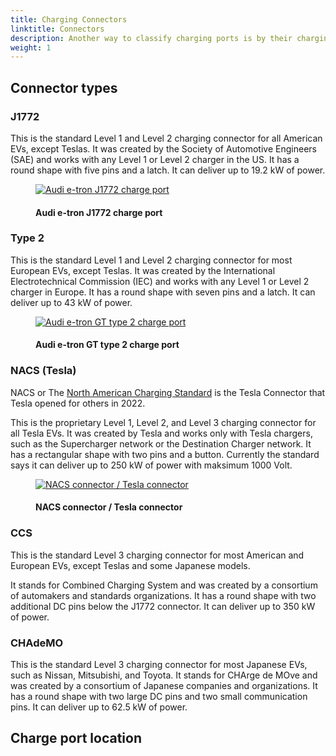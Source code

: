 ```yaml
---
title: Charging Connectors
linktitle: Connectors
description: Another way to classify charging ports is by their charging connector, which is the physical shape and size of the plug that connects the EV to the charging station. There are different types of charging connectors that vary by region, standard, and compatibility. 
weight: 1
---
```

<!-- markdownlint-disable MD033 -->


## Connector types

### J1772

This is the standard Level 1 and Level 2 charging connector for all American EVs, except Teslas. It was created by the Society of Automotive Engineers (SAE) and works with any Level 1 or Level 2 charger in the US. It has a round shape with five pins and a latch. It can deliver up to 19.2 kW of power.


<figure>
    <a href="https://media.evkx.net/multimedia/technology/charging/connectors/type2_1.jpg">
        <img src="https://media.evkx.net/multimedia/technology/charging/connectors/type2_1_st.jpg"
        alt="Audi e-tron J1772 charge port" title="Audi e-tron J1772 charge port">
    </a>
    <figcaption><h4>Audi e-tron J1772 charge port</h4></figcaption>
</figure>

### Type 2

This is the standard Level 1 and Level 2 charging connector for most European EVs, except Teslas. It was created by the International Electrotechnical Commission (IEC) and works with any Level 1 or Level 2 charger in Europe. It has a round shape with seven pins and a latch. It can deliver up to 43 kW of power.

<figure>
    <a href="https://media.evkx.net/multimedia/technology/charging/connectors/type2_1.jpg">
        <img src="https://media.evkx.net/multimedia/technology/charging/connectors/type2_1_st.jpg"
        alt="Audi e-tron GT type 2 charge port" title="Audi e-tron GT type 2 charge port">
    </a>
    <figcaption><h4>Audi e-tron GT type 2 charge port</h4></figcaption>
</figure>

### NACS (Tesla)

NACS or The [North American Charging Standard](https://www.tesla.com/blog/opening-north-american-charging-standard) is the Tesla Connector that Tesla opened for others in 2022. 

This is the proprietary Level 1, Level 2, and Level 3 charging connector for all Tesla EVs. It was created by Tesla and works only with Tesla chargers, such as the Supercharger network or the Destination Charger network. It has a rectangular shape with two pins and a button. Currently the standard says it can deliver up to 250 kW of power with maksimum 1000 Volt.

<figure>
    <a href="https://media.evkx.net/multimedia/technology/charging/connectors/nacs_1.jpg">
        <img src="https://media.evkx.net/multimedia/technology/charging/connectors/nacs_1_st.jpg"
        alt="NACS connector / Tesla connector" title="NACS connector / Tesla connector">
    </a>
    <figcaption><h4>NACS connector / Tesla connector</h4></figcaption>
</figure>

### CCS

This is the standard Level 3 charging connector for most American and European EVs, except Teslas and some Japanese models. 

It stands for Combined Charging System and was created by a consortium of automakers and standards organizations. It has a round shape with two additional DC pins below the J1772 connector. It can deliver up to 350 kW of power.

### CHAdeMO

This is the standard Level 3 charging connector for most Japanese EVs, such as Nissan, Mitsubishi, and Toyota. It stands for CHArge de MOve and was created by a consortium of Japanese companies and organizations. It has a round shape with two large DC pins and two small communication pins. It can deliver up to 62.5 kW of power.

## Charge port location

